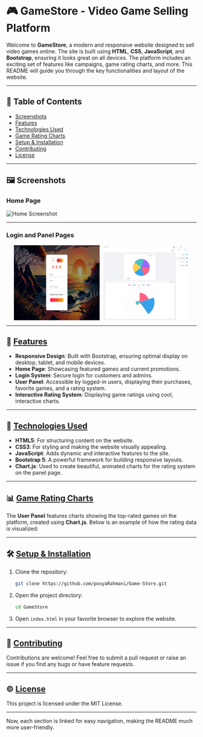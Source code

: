 # 🎮 GameStore - Video Game Selling Platform

Welcome to **GameStore**, a modern and responsive website designed to sell video games online. The site is built using **HTML**, **CSS**, **JavaScript**, and **Bootstrap**, ensuring it looks great on all devices. The platform includes an exciting set of features like campaigns, game rating charts, and more. This README will guide you through the key functionalities and layout of the website.

---

## 📜 Table of Contents

- [Screenshots](#️-screenshots)
- [Features](#-features)
- [Technologies Used](#-technologies-used)
- [Game Rating Charts](#-game-rating-charts)
- [Setup & Installation](#️-setup--installation)
- [Contributing](#-contributing)
- [License](#️-license)

---

## 🖼️ Screenshots

### Home Page
![Home Screenshot](/images/home.png)

---

### Login and Panel Pages

<div style="display: flex; justify-content: center; gap: 10px;"> <img src="/images/login.png" alt="Login Screenshot" width="45%" /> <img src="/images/panel.png" alt="Panel Screenshot" width="45%" /> </div>

---

## 🚀 [Features](#-features)

- **Responsive Design**: Built with Bootstrap, ensuring optimal display on desktop, tablet, and mobile devices.
- **Home Page**: Showcasing featured games and current promotions.
- **Login System**: Secure login for customers and admins.
- **User Panel**: Accessible by logged-in users, displaying their purchases, favorite games, and a rating system.
- **Interactive Rating System**: Displaying game ratings using cool, interactive charts.

---

## 🎨 [Technologies Used](#-technologies-used)

- **HTML5**: For structuring content on the website.
- **CSS3**: For styling and making the website visually appealing.
- **JavaScript**: Adds dynamic and interactive features to the site.
- **Bootstrap 5**: A powerful framework for building responsive layouts.
- **Chart.js**: Used to create beautiful, animated charts for the rating system on the panel page.

---


## 📊 [Game Rating Charts](#-game-rating-charts)

The **User Panel** features charts showing the top-rated games on the platform, created using **Chart.js**. Below is an example of how the rating data is visualized:

---

## 🛠️ [Setup & Installation](#-setup--installation)

1. Clone the repository:
   ```bash
   git clone https://github.com/pouyaRahmani/Game-Store.git
   ```
2. Open the project directory:
   ```bash
   cd GameStore
   ```
3. Open `index.html` in your favorite browser to explore the website.

---

## 🤝 [Contributing](#-contributing)

Contributions are welcome! Feel free to submit a pull request or raise an issue if you find any bugs or have feature requests.

---

## ©️ [License](#️-license)

This project is licensed under the MIT License.

---

Now, each section is linked for easy navigation, making the README much more user-friendly.